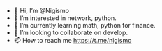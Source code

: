 - 👋 Hi, I’m @Nigismo
- 👀 I’m interested in network, python.
- 🌱 I’m currently learning math, python for finance.
- 💞️ I’m looking to collaborate on develop.
- 📫 How to reach me https://t.me/nigismo

<!---
Nigismo/Nigismo is a ✨ special ✨ repository because its `README.md` (this file) appears on your GitHub profile.
You can click the Preview link to take a look at your changes.
--->
